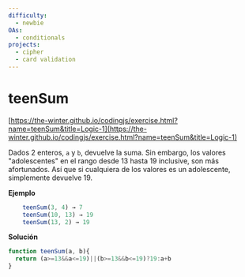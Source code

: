 ```yaml
---
difficulty:
  - newbie
OAs:
  - conditionals
projects:
  - cipher
  - card validation
---
```


# teenSum

[https://the-winter.github.io/codingjs/exercise.html?name=teenSum&title=Logic-1](https://the-winter.github.io/codingjs/exercise.html?name=teenSum&title=Logic-1)

Dados 2 enteros, `a` y `b`, devuelve la suma. Sin embargo, los valores "adolescentes"
en el rango desde 13 hasta 19 inclusive, son más afortunados. Así que si
cualquiera de los valores es un adolescente, simplemente devuelve 19.

__Ejemplo__

```js
    teenSum(3, 4) → 7
    teenSum(10, 13) → 19
    teenSum(13, 2) → 19
```

__Solución__
```js
function teenSum(a, b){
  return (a>=13&&a<=19)||(b>=13&&b<=19)?19:a+b
}
```
